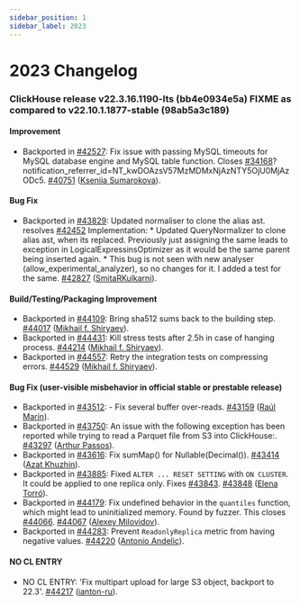 ```yaml
---
sidebar_position: 1
sidebar_label: 2023
---
```


# 2023 Changelog

### ClickHouse release v22.3.16.1190-lts (bb4e0934e5a) FIXME as compared to v22.10.1.1877-stable (98ab5a3c189)

#### Improvement
* Backported in [#42527](https://github.com/ClickHouse/ClickHouse/issues/42527): Fix issue with passing MySQL timeouts for MySQL database engine and MySQL table function. Closes [#34168](https://github.com/ClickHouse/ClickHouse/issues/34168)?notification_referrer_id=NT_kwDOAzsV57MzMDMxNjAzNTY5OjU0MjAzODc5. [#40751](https://github.com/ClickHouse/ClickHouse/pull/40751) ([Kseniia Sumarokova](https://github.com/kssenii)).

#### Bug Fix
* Backported in [#43829](https://github.com/ClickHouse/ClickHouse/issues/43829): Updated normaliser to clone the alias ast. resolves [#42452](https://github.com/ClickHouse/ClickHouse/issues/42452) Implementation: * Updated QueryNormalizer to clone alias ast, when its replaced. Previously just assigning the same leads to exception in LogicalExpressinsOptimizer as it would be the same parent being inserted again. * This bug is not seen with new analyser (allow_experimental_analyzer), so no changes for it. I added a test for the same. [#42827](https://github.com/ClickHouse/ClickHouse/pull/42827) ([SmitaRKulkarni](https://github.com/SmitaRKulkarni)).

#### Build/Testing/Packaging Improvement
* Backported in [#44109](https://github.com/ClickHouse/ClickHouse/issues/44109): Bring sha512 sums back to the building step. [#44017](https://github.com/ClickHouse/ClickHouse/pull/44017) ([Mikhail f. Shiryaev](https://github.com/Felixoid)).
* Backported in [#44431](https://github.com/ClickHouse/ClickHouse/issues/44431): Kill stress tests after 2.5h in case of hanging process. [#44214](https://github.com/ClickHouse/ClickHouse/pull/44214) ([Mikhail f. Shiryaev](https://github.com/Felixoid)).
* Backported in [#44557](https://github.com/ClickHouse/ClickHouse/issues/44557): Retry the integration tests on compressing errors. [#44529](https://github.com/ClickHouse/ClickHouse/pull/44529) ([Mikhail f. Shiryaev](https://github.com/Felixoid)).

#### Bug Fix (user-visible misbehavior in official stable or prestable release)

* Backported in [#43512](https://github.com/ClickHouse/ClickHouse/issues/43512): - Fix several buffer over-reads. [#43159](https://github.com/ClickHouse/ClickHouse/pull/43159) ([Raúl Marín](https://github.com/Algunenano)).
* Backported in [#43750](https://github.com/ClickHouse/ClickHouse/issues/43750): An issue with the following exception has been reported while trying to read a Parquet file from S3 into ClickHouse:. [#43297](https://github.com/ClickHouse/ClickHouse/pull/43297) ([Arthur Passos](https://github.com/arthurpassos)).
* Backported in [#43616](https://github.com/ClickHouse/ClickHouse/issues/43616): Fix sumMap() for Nullable(Decimal()). [#43414](https://github.com/ClickHouse/ClickHouse/pull/43414) ([Azat Khuzhin](https://github.com/azat)).
* Backported in [#43885](https://github.com/ClickHouse/ClickHouse/issues/43885): Fixed `ALTER ... RESET SETTING` with `ON CLUSTER`. It could be applied to one replica only. Fixes [#43843](https://github.com/ClickHouse/ClickHouse/issues/43843). [#43848](https://github.com/ClickHouse/ClickHouse/pull/43848) ([Elena Torró](https://github.com/elenatorro)).
* Backported in [#44179](https://github.com/ClickHouse/ClickHouse/issues/44179): Fix undefined behavior in the `quantiles` function, which might lead to uninitialized memory. Found by fuzzer. This closes [#44066](https://github.com/ClickHouse/ClickHouse/issues/44066). [#44067](https://github.com/ClickHouse/ClickHouse/pull/44067) ([Alexey Milovidov](https://github.com/alexey-milovidov)).
* Backported in [#44283](https://github.com/ClickHouse/ClickHouse/issues/44283): Prevent `ReadonlyReplica` metric from having negative values. [#44220](https://github.com/ClickHouse/ClickHouse/pull/44220) ([Antonio Andelic](https://github.com/antonio2368)).

#### NO CL ENTRY

* NO CL ENTRY:  'Fix multipart upload for large S3 object, backport to 22.3'. [#44217](https://github.com/ClickHouse/ClickHouse/pull/44217) ([ianton-ru](https://github.com/ianton-ru)).
